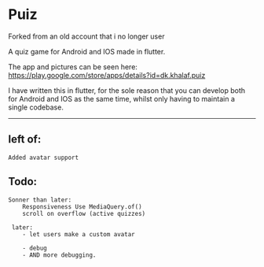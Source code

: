# Puiz 
Forked from an old account that i no longer user

A quiz game for Android and IOS made in flutter. 

The app and pictures can be seen here: https://play.google.com/store/apps/details?id=dk.khalaf.puiz

I have written this in flutter, for the sole reason that you can develop both for Android and IOS as the same time,
whilst only having to maintain a single codebase. 




----
## left of:
    Added avatar support

## Todo:

    Sonner than later:
        Responsiveness Use MediaQuery.of()
        scroll on overflow (active quizzes)

     later:
        - let users make a custom avatar

        - debug
        - AND more debugging.




